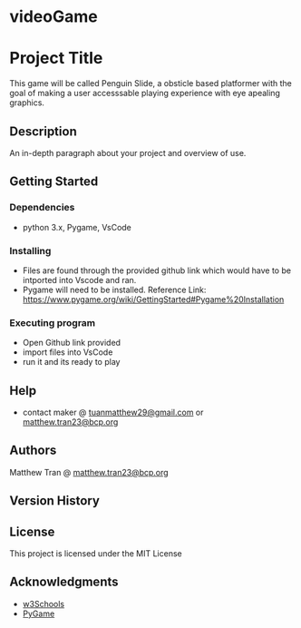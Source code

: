 # videoGame
# Project Title

This game will be called Penguin Slide, a obsticle based platformer with the goal of making a user accesssable playing experience with eye apealing graphics.

## Description

An in-depth paragraph about your project and overview of use.

## Getting Started

### Dependencies

* python 3.x, Pygame, VsCode

### Installing

* Files are found through the provided github link which would have to be intported into Vscode and ran.
* Pygame will need to be installed. Reference Link: https://www.pygame.org/wiki/GettingStarted#Pygame%20Installation

### Executing program

* Open Github link provided
* import files into VsCode
* run it and its ready to play

## Help

* contact maker @ tuanmatthew29@gmail.com or matthew.tran23@bcp.org

## Authors

Matthew Tran @ matthew.tran23@bcp.org

## Version History

## License

This project is licensed under the MIT License

## Acknowledgments

* [w3Schools](https://www.w3schools.com/python/default.asp)
* [PyGame](https://www.pygame.org/docs/)
